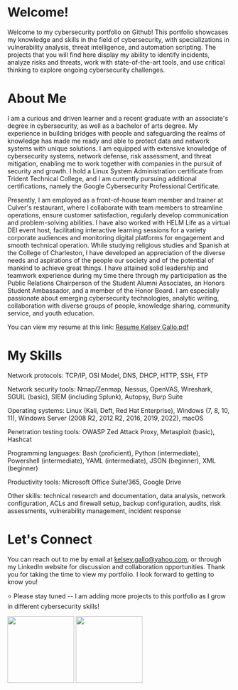 # Welcome!
Welcome to my cybersecurity portfolio on Github! This portfolio showcases my knowledge and skills in the field of cybersecurity, with specializations in vulnerability analysis, threat intelligence, and automation scripting. The projects that you will find here display my ability to identify incidents, analyze risks and threats, work with state-of-the-art tools, and use critical thinking to explore ongoing cybersecurity challenges.

# About Me
I am a curious and driven learner and a recent graduate with an associate's degree in cybersecurity, as well as a bachelor of arts degree. My experience in building bridges with people and safeguarding the realms of knowledge has made me ready and able to protect data and network systems with unique solutions. I am equipped with extensive knowledge of cybersecurity systems, network defense, risk assessment, and threat mitigation, enabling me to work together with companies in the pursuit of security and growth. I hold a Linux System Administration certificate from Trident Technical College, and I am currently pursuing additional certifications, namely the Google Cybersecurity Professional Certificate. 

Presently, I am employed as a front-of-house team member and trainer at Culver's restaurant, where I collaborate with team members to streamline operations, ensure customer satisfaction, regularly develop communication and problem-solving abilities. I have also worked with HELM Life as a virtual DEI event host, facilitating interactive learning sessions for a variety corporate audiences and monitoring digital platforms for engagement and smooth technical operation. While studying religious studies and Spanish at the College of Charleston, I have developed an appreciation of the diverse needs and aspirations of the people our society and of the potential of mankind to achieve great things. I have attained solid leadership and teamwork experience during my time there through my participation as the Public Relations Chairperson of the Student Alumni Associates, an Honors Student Ambassador, and a member of the Honor Board. I am especially passionate about emerging cybersecurity technologies, analytic writing, collaboration with diverse groups of people, knowledge sharing, community service, and youth education.

You can view my resume at this link: [Resume Kelsey Gallo.pdf](https://github.com/user-attachments/files/20786239/Resume.Kelsey.Gallo.pdf)

# My Skills
Network protocols: TCP/IP, OSI Model, DNS, DHCP, HTTP, SSH, FTP

Network security tools: Nmap/Zenmap, Nessus, OpenVAS, Wireshark, SGUIL (basic), SIEM (including Splunk), Autopsy, Burp Suite

Operating systems: Linux (Kali, Deft, Red Hat Enterprise), Windows (7, 8, 10, 11), Windows Server (2008 R2, 2012 R2, 2016, 2019, 2022), macOS

Penetration testing tools: OWASP Zed Attack Proxy, Metasploit (basic), Hashcat

Programming languages: Bash (proficient), Python (intermediate), Powershell (intermediate), YAML (intermediate), JSON (beginner), XML (beginner)

Productivity tools: Microsoft Office Suite/365, Google Drive

Other skills: technical research and documentation, data analysis, network configuration, ACLs and firewall setup, backup configuration, audits, risk assessments, vulnerability management, incident response

# Let's Connect
You can reach out to me by email at kelsey.gallo@yahoo.com, or through my LinkedIn website for discussion and collaboration opportunities. Thank you for taking the time to view my portfolio. I look forward to getting to know you!

⭐ Please stay tuned -- I am adding more projects to this portfolio as I grow in different cybersecurity skills!

<img src="https://github.com/user-attachments/assets/3f32bcec-0f9c-4204-a10f-11fd09222f1c" width="150" height="150" />   <img src="https://github.com/user-attachments/assets/0791fba2-bdb2-4269-bc63-108da9786af5" width="150" height="150" />

